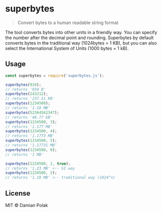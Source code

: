 # superbytes
> Convert bytes to a human readable string format

The tool converts bytes into other units in a friendly way. You can specify the number after the decimal point and rounding. Superbytes by default converts bytes in the traditional way (1024bytes = 1 KB), but you can also select the International System of Units (1000 bytes = 1 kB).

## Usage

```js
const superbytes = require('superbytes.js');

superbytes(934);
// returns '934 B'
superbytes(243212);
// returns '237.51 KB'
superbytes(1234500);
// returns '1.18 MB'
superbytes(52364562347);
// returns '48.77 GB'
superbytes(1234500, 3);
// returns '1.177 MB'
superbytes(1234500, 4);
// returns '1.1773 MB'
superbytes(1234500, 5);
// returns '1.17731 MB'
superbytes(1234500, 0);
// returns '1 MB'

superbytes(1234500, 2, true);
// returns '1.23 MB' <-- SI way
superbytes(1234500, 2);
// returns '1.18 MB' <-- traditional way (1024^n)
```

## License

MIT © Damian Polak
